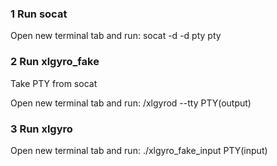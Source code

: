 
### 1 Run socat 
Open new terminal tab and run:
socat -d -d pty pty

### 2 Run xlgyro_fake
Take PTY from socat

Open new terminal tab and run:
/xlgyrod --tty PTY(output)

### 3 Run xlgyro
Open new terminal tab and run:
./xlgyro_fake_input PTY(input)



